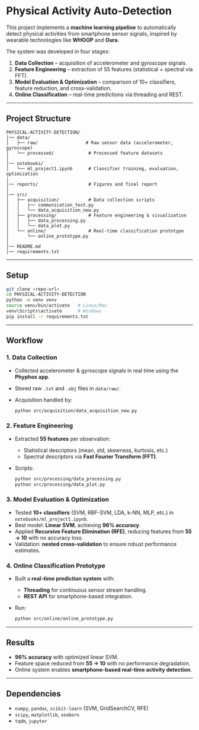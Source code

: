 # Physical Activity Auto-Detection

This project implements a **machine learning pipeline** to automatically detect physical activities from smartphone sensor signals, inspired by wearable technologies like **WHOOP** and **Oura**.

The system was developed in four stages:

1. **Data Collection** – acquisition of accelerometer and gyroscope signals.
2. **Feature Engineering** – extraction of 55 features (statistical + spectral via FFT).
3. **Model Evaluation & Optimization** – comparison of 10+ classifiers, feature reduction, and cross-validation.
4. **Online Classification** – real-time predictions via threading and REST.

---

## Project Structure

```
PHYSICAL-ACTIVITY-DETECTION/
│── data/
│   ├── raw/                  # Raw sensor data (accelerometer, gyroscope)
│   └── processed/             # Processed feature datasets
│
│── notebooks/
│   └── ml_project1.ipynb      # Classifier training, evaluation, optimization
│
│── reports/                   # Figures and final report
│
│── src/
│   ├── acquisition/           # Data collection scripts
│   │   ├── communication_test.py
│   │   └── data_acquisition_new.py
│   ├── processing/            # Feature engineering & visualization
│   │   ├── data_processing.py
│   │   └── data_plot.py
│   └── online/                # Real-time classification prototype
│       └── online_prototype.py
│
│── README.md
│── requirements.txt
```

---

## Setup

```bash
git clone <repo-url>
cd PHYSICAL-ACTIVITY-DETECTION
python -m venv venv
source venv/bin/activate   # Linux/Mac
venv\Scripts\activate      # Windows
pip install -r requirements.txt
```

---

## Workflow

### 1. Data Collection

* Collected accelerometer & gyroscope signals in real time using the **Phyphox app**.
* Stored raw `.txt` and `.obj` files in `data/raw/`.
* Acquisition handled by:

  ```bash
  python src/acquisition/data_acquisition_new.py
  ```

### 2. Feature Engineering

* Extracted **55 features** per observation:

  * Statistical descriptors (mean, std, skewness, kurtosis, etc.)
  * Spectral descriptors via **Fast Fourier Transform (FFT)**.
* Scripts:

  ```bash
  python src/processing/data_processing.py
  python src/processing/data_plot.py
  ```

### 3. Model Evaluation & Optimization

* Tested **10+ classifiers** (SVM, RBF-SVM, LDA, k-NN, MLP, etc.) in `notebooks/ml_project1.ipynb`.
* Best model: **Linear SVM**, achieving **96% accuracy**.
* Applied **Recursive Feature Elimination (RFE)**, reducing features from **55 → 10** with no accuracy loss.
* Validation: **nested cross-validation** to ensure robust performance estimates.

### 4. Online Classification Prototype

* Built a **real-time prediction system** with:

  * **Threading** for continuous sensor stream handling.
  * **REST API** for smartphone-based integration.
* Run:

  ```bash
  python src/online/online_prototype.py
  ```

---

## Results

* **96% accuracy** with optimized linear SVM.
* Feature space reduced from **55 → 10** with no performance degradation.
* Online system enables **smartphone-based real-time activity detection**.

---

## Dependencies

* `numpy`, `pandas`, `scikit-learn` (SVM, GridSearchCV, RFE)
* `scipy`, `matplotlib`, `seaborn`
* `tqdm`, `jupyter`